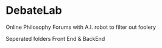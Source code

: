 # DebateLab
Online Philosophy Forums with A.I. robot to filter out foolery

Seperated folders Front End & BackEnd